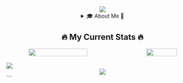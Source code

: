 <!-- top banner -->
<div align="center">
  <img src="https://capsule-render.vercel.app/api?type=waving&height=270&color=gradient&text=Hey%20there,%20I'm%20Edwin&section=header&textBg=false&fontAlignY=48&animation=twinkling&desc=🍣%20🎢%20🍿%20🕹️%20🍦%20🏓%20🍕&descAlign=78&descAlignY=62&descSize=19"/>
</div>

<details>
<summary align="center"><h2">🎓 About Me 💼</h2></summary>

```python
class AboutMe:
    def __init__(self):
        self.name = "Edwin Peraza"
        self.education = "B.S. in Computer Science at California State University, Fullerton"
        self.description = "I am passionate about learning new things and solving complex problems."
        self.skills = {
            "programming_languages": ["Python", "JavaScript", "Swift", "C++", "C"],
            "front_end_skills": [
                "HTML", "CSS", "JavaScript", "TypeScript", "React.js", "Next.js", "Astro", "TailwindCSS", "Bootstrap", "shadcn"
            ],
            "back_end_skills": ["Python", "FastAPI", "Firebase"],
            "mobile_development": ["Swift", "SwiftUI", "React Native"],
            "databases": ["MySql", "SQLite3", "DynamoDB", "Firebase"],
            "version_control": ["Git", "GitHub"],
            "tools": ["Postman", "Figma"]
        }

    def __str__(self):
        return f"Hi, I'm {self.name}. {self.description}!"

me = AboutMe()
print(me)

```

</details>

<h2 align="center">🔥 My Current Stats 🔥</h2>

<div align="center" style="display: flex; justify-content: space-between; align-items: center; gap: 40px;">
    <!-- GitHub streak -->
    <img style="width: 57%" align="center" src="https://github-readme-streak-stats-henna-phi.vercel.app?user=edwinperaza99&theme=tokyonight">
    <!-- Most used languages -->
    <img style="width: 41%" align="center" src="https://github-readme-stats.vercel.app/api/top-langs/?username=edwinperaza99&layout=compact&theme=tokyonight&hide=jupyter%20notebook">
</div>

<!-- profile views  -->
<br>
<img src="https://komarev.com/ghpvc/?username=edwinperaza99&style=plastic&color=0a0047">
<!-- footer -->
<div align="center">
  <img src="https://capsule-render.vercel.app/api?type=waving&height=110&color=gradient&section=footer&textBg=false&fontAlignY=48&animation=twinkling&descAlign=78&descAlignY=62&descSize=19"/>
</div>
```
